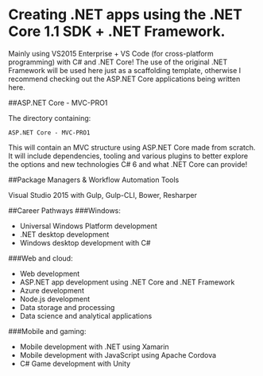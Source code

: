 # Creating .NET apps using the .NET Core 1.1 SDK + .NET Framework.

Mainly using VS2015 Enterprise + VS Code (for cross-platform programming) with C# and .NET Core! The use of the original .NET Framework will be used here just as a scaffolding template, otherwise I recommend checking out the ASP.NET Core applications being written here.

##ASP.NET Core - MVC-PRO1

The directory containing:
```
ASP.NET Core - MVC-PRO1
```
This will contain an MVC structure using ASP.NET Core made from scratch. It will include dependencies, tooling and various plugins to better explore the options and new technologies C# 6 and what .NET Core can provide!

##Package Managers & Workflow Automation Tools

Visual Studio 2015 with Gulp, Gulp-CLI, Bower, Resharper

##Career Pathways
###Windows:
- Universal Windows Platform development
- .NET desktop development
- Windows desktop development with C#

###Web and cloud:
- Web development
- ASP.NET app development using .NET Core and .NET Framework
- Azure development
- Node.js development
- Data storage and processing
- Data science and analytical applications

###Mobile and gaming:
- Mobile development with .NET using Xamarin
- Mobile development with JavaScript using Apache Cordova
- C# Game development with Unity
